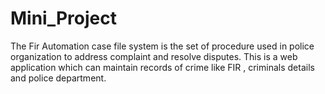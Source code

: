 # Mini_Project
The Fir Automation case file system is the set of procedure used in police organization to address complaint and resolve disputes. This is a web application which can maintain records of crime like FIR , criminals details and police department.
